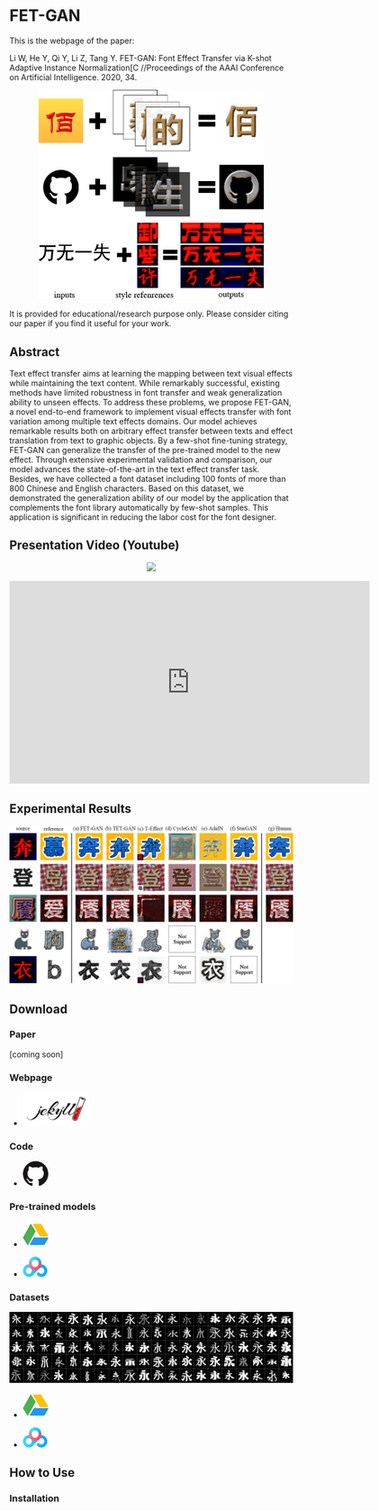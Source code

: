 # FET-GAN

This is the webpage of the paper:

Li W, He Y, Qi Y, Li Z, Tang Y. FET-GAN: Font Effect Transfer via K-shot Adaptive Instance Normalization[C //Proceedings of the AAAI Conference on Artificial Intelligence. 2020, 34.

<p align="center">
  <img width="400" src="./docs/imgs/func.png">
</p>

It is provided for educational/research purpose only. Please consider citing our paper if you find it useful for your work.

## Abstract

Text effect transfer aims at learning the mapping between text visual effects while maintaining the text content. 
While remarkably successful, existing methods have limited robustness in font transfer and weak generalization ability to unseen effects. 
To address these problems, we propose FET-GAN, a novel end-to-end framework to implement visual effects transfer with font variation among multiple text effects domains. 
Our model achieves remarkable results both on arbitrary effect transfer between texts and effect translation from text to graphic objects. 
By a few-shot fine-tuning strategy, FET-GAN can generalize the transfer of the pre-trained model to the new effect. 
Through extensive experimental validation and comparison, our model advances the state-of-the-art in the text effect transfer task. 
Besides, we have collected a font dataset including 100 fonts of more than 800 Chinese and English characters. 
Based on this dataset, we demonstrated the generalization ability of our model by the application that complements the font library automatically by few-shot samples. 
This application is significant in reducing the labor cost for the font designer. 

## Presentation Video (Youtube)

<!--[![Youtube](http://img.youtube.com/vi/txYmA5ePDOM/0.jpg)](http://www.youtube.com/watch?v=txYmA5ePDOM "AAAI 2020 oral presentation FET-GAN")-->

<p align="center">
	<a target="_blank" href="http://www.youtube.com/watch?v=txYmA5ePDOM">
		<img width="640" src="http://img.youtube.com/vi/txYmA5ePDOM/0.jpg">
	<a/>  
</p>

<iframe width="640" height="360" src="https://www.youtube.com/embed/txYmA5ePDOM" frameborder="0" allow="accelerometer; autoplay; encrypted-media; gyroscope; picture-in-picture" allowfullscreen></iframe>

## Experimental Results
![](./docs/imgs/contrast.png)

## Download

### Paper
[coming soon]

### Webpage

<ul>
	<li>
		<a href="https://liweileev.github.io/FET-GAN/">
			<img src="./docs/imgs/jekyll.png" height="60" alt="Github page">
		</a>
	</li>
</ul>

### Code
* <a target="_blank" href="https://github.com/liweileev/FET-GAN"><img src="./docs/imgs/github.png" width=45  alt="Github code"></a>

### Pre-trained models

<ul>
	<li>
		<p>
			<a href="https://drive.google.com/drive/folders/13kqa8miU97IMsIyM-KpBmr1kd8nHWUJy">
				<img src="./docs/imgs/GoogleDrive.svg?sanitize=true" width="45" alt="Google Drive Datasets">
			</a>
		</p>
	</li>
	<li>
		<p>
			<a href="https://pan.baidu.com/s/1403BzONK60QSf0v2aoRNFg">
				<img src="./docs/imgs/BaiduDrive.png" width="45" alt="Baidu Drive  Datasets">
			</a>
		</p>
	</li>
</ul>

### Datasets

![](./docs/imgs/Fonts-100.png)

* <a target="_blank" href="https://drive.google.com/open?id=1OcOSTg29IY9UDCEB2gL4d3ALpUyvzD-2"><img src="./docs/imgs/GoogleDrive.svg" width=45 alt="Google Drive Datasets"></a>

* <a target="_blank" href="https://pan.baidu.com/s/1xhKpuSqHWxLlll9Rwf_7cA"><img src="./docs/imgs/BaiduDrive.png" width=45 alt="Baidu Drive  Datasets"></a>

## How to Use

### Installation


<!--## Citation-->



